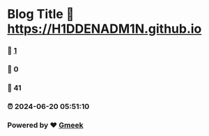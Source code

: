 # Blog Title :link: https://H1DDENADM1N.github.io 
### :page_facing_up: [1](https://H1DDENADM1N.github.io/tag.html) 
### :speech_balloon: 0 
### :hibiscus: 41 
### :alarm_clock: 2024-06-20 05:51:10 
### Powered by :heart: [Gmeek](https://github.com/Meekdai/Gmeek)
